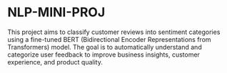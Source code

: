 # NLP-MINI-PROJ
This project aims to classify customer reviews into sentiment categories using a fine-tuned BERT (Bidirectional Encoder Representations from Transformers) model. The goal is to automatically understand and categorize user feedback to improve business insights, customer experience, and product quality.
